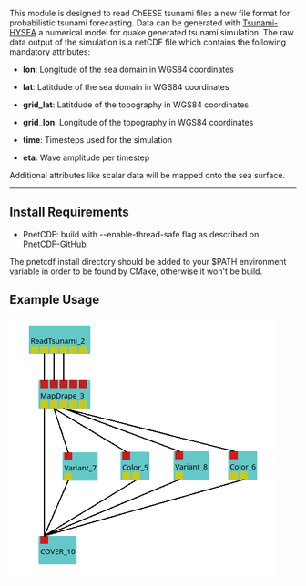[headline]:<>

This module is designed to read ChEESE tsunami files a new file format for probabilistic tsunami forecasting. Data can be generated with [Tsunami-HYSEA](https://edanya.uma.es/hysea/index.php/models/tsunami-hysea) a numerical model for quake generated tsunami simulation. The raw data output of the simulation is a netCDF file which contains the following mandatory attributes:


- **lon**: Longitude of the sea domain in WGS84 coordinates

- **lat**: Latitdude of the sea domain in WGS84 coordinates

- **grid_lat**: Latitdude of the topography in WGS84 coordinates

- **grid_lon**: Longitude of the topography in WGS84 coordinates

- **time**: Timesteps used for the simulation

- **eta**: Wave amplitude per timestep

Additional attributes like scalar data will be mapped onto the sea surface.

---

## Install Requirements

- PnetCDF: build with --enable-thread-safe flag as described on [PnetCDF-GitHub](https://github.com/Parallel-NetCDF/PnetCDF)

The pnetcdf install directory should be added to your $PATH environment variable in order to be found by CMake, otherwise it won't be build.

[moduleHtml]:<>

[outputPorts]:<>

[parameters]:<>

## Example Usage

![](example.png)
